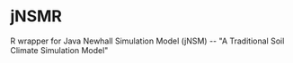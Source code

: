 # jNSMR
R wrapper for Java Newhall Simulation Model (jNSM) -- "A Traditional Soil Climate Simulation Model"
